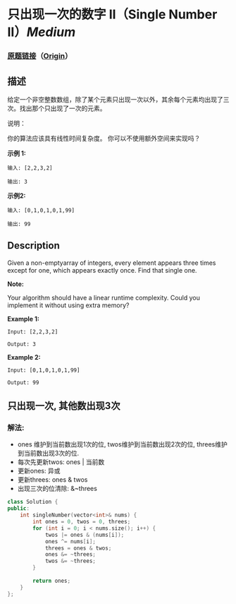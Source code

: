 # 只出现一次的数字 II（Single Number II）*Medium*
### [原题链接](https://leetcode-cn.com/problems/single-number-ii)（[Origin](https://leetcode.com/problems/single-number-ii)）
## 描述
给定一个非空整数数组，除了某个元素只出现一次以外，其余每个元素均出现了三次。找出那个只出现了一次的元素。

说明：

你的算法应该具有线性时间复杂度。 你可以不使用额外空间来实现吗？

**示例 1:**
```
输入: [2,2,3,2]

输出: 3
```


**示例2:**
```
输入: [0,1,0,1,0,1,99]

输出: 99
```

## Description
Given a non-emptyarray of integers, every element appears three times except for one, which appears exactly once. Find that single one.

**Note:**


Your algorithm should have a linear runtime complexity. Could you implement it without using extra memory?

**Example 1:**
```
Input: [2,2,3,2]

Output: 3
```


**Example 2:**
```
Input: [0,1,0,1,0,1,99]

Output: 99
```


## 只出现一次, 其他数出现3次
### 解法:
- ones 维护到当前数出现1次的位, twos维护到当前数出现2次的位, threes维护到当前数出现3次的位.
- 每次先更新twos: ones | 当前数
- 更新ones: 异或
- 更新threes: ones & twos
- 出现三次的位清除: &~threes

```c++
class Solution {
public:
    int singleNumber(vector<int>& nums) {
        int ones = 0, twos = 0, threes;
        for (int i = 0; i < nums.size(); i++) {
            twos |= ones & (nums[i]);
            ones ^= nums[i];
            threes = ones & twos;
            ones &= ~threes;
            twos &= ~threes;
        }
        
        return ones;
    }
};
```